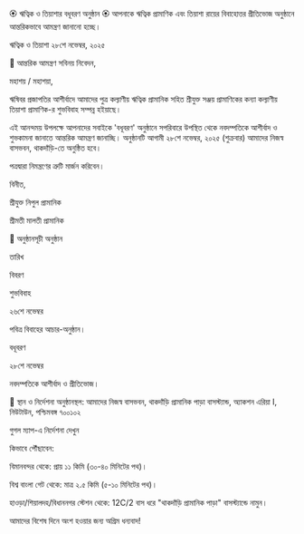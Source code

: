 🏵️ ঋত্বিক ও তিয়াশার বধূবরণ অনুষ্ঠান 🏵️
আপনাকে ঋত্বিক প্রামাণিক এবং তিয়াশা রায়ের বিবাহোত্তর প্রীতিভোজ অনুষ্ঠানে আন্তরিকভাবে আমন্ত্রণ জানানো হচ্ছে।

ঋত্বিক ও তিয়াশা
২৮শে নভেম্বর, ২০২৫

📜 আন্তরিক আমন্ত্রণ
সবিনয় নিবেদন,

মহাশয় / মহাশয়া,

ঋষিবর প্রজাপতির আশীর্বাদে আমাদের পুত্র কল্যাণীয় ঋত্বিক প্রামানিক সহিত শ্রীযুক্ত সঞ্জয় প্রামাণিকের কন্যা কল্যাণীয় তিয়াশা প্রামাণিক-র শুভবিবাহ সম্পন্ন হইয়াছে।

এই আনন্দময় উপলক্ষে আপনাদের সবাইকে 'বধূবরণ' অনুষ্ঠানে সপরিবারে উপস্থিত থেকে নবদম্পতিকে আশীর্বাদ ও শুভকামনা জানাতে আন্তরিক আমন্ত্রণ জানাচ্ছি। অনুষ্ঠানটি আগামী ২৮শে নভেম্বর, ২০২৫ (শুক্রবার) আমাদের নিজস্ব বাসভবন, থাকদাঁড়ি-তে অনুষ্ঠিত হবে।

পত্রদ্বারা নিমন্ত্রণের ত্রুটি মার্জন করিবেন।

বিনীত,

শ্রীযুক্ত নিপুল প্রামানিক

শ্রীমতী মালতী প্রামানিক

🎉 অনুষ্ঠানসূচী
অনুষ্ঠান

তারিখ

বিবরণ

শুভবিবাহ

২৬শে নভেম্বর

পবিত্র বিবাহের আচার-অনুষ্ঠান।

বধূবরণ

২৮শে নভেম্বর

নবদম্পতিকে আশীর্বাদ ও প্রীতিভোজ।

📍 স্থান ও নির্দেশনা
অনুষ্ঠানস্থল:
আমাদের নিজস্ব বাসভবন, থাকদাঁড়ি প্রামানিক পাড়া বাসস্ট্যান্ড, অ্যাকশন এরিয়া I, নিউটাউন, পশ্চিমবঙ্গ ৭০০১০২

গুগল ম্যাপ-এ নির্দেশনা দেখুন

কিভাবে পৌঁছাবেন:

বিমানবন্দর থেকে: প্রায় ১১ কিমি (৩০-৪০ মিনিটের পথ)।

বিশ্ব বাংলা গেট থেকে: মাত্র ২.৫ কিমি (৫-১০ মিনিটের পথ)।

হাওড়া/শিয়ালদহ/বিধাননগর স্টেশন থেকে: 12C/2 বাস ধরে "থাকদাঁড়ি প্রামানিক পাড়া" বাসস্ট্যান্ডে নামুন।

আমাদের বিশেষ দিনে অংশ হওয়ার জন্য অগ্রিম ধন্যবাদ!
